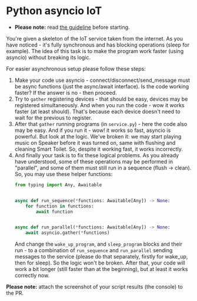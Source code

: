 # Python asyncio IoT

- **Please note:** read [the guideline](https://github.com/mate-academy/py-task-guideline/blob/main/README.md)
before starting.

You're given a skeleton of the IoT service taken from the internet.
As you have noticed - it's fully synchronous and has blocking operations (sleep for example).
The idea of this task is to make the program work faster (using asyncio) without breaking its logic.

For easier asynchronous setup please follow these steps:
1. Make your code use asyncio - connect/disconnect/send_message must be async functions (just the async/await interface). 
   Is the code working faster? If the answer is no - then proceed.
2. Try to `gather` registering devices - that should be easy, devices may be registered simultaneously.
   And when you run the code - wow it works faster (at least should). 
   That's because each device doesn't need to wait for the previous to register.
3. After that `gather` running programs (in `service.py`) - here the code also may be easy.
   And if you run it - wow! it works so fast, asyncio is powerful. But look at the logic.
   We've broken it: we may start playing music on Speaker before it was turned on, 
   same with flushing and cleaning Smart Toilet. So, despite it working fast, it works incorrectly.
4. And finally your task is to fix these logical problems. As you already have understood, some of these
   operations may be performed in "parallel", and some of them must still run in a sequence (flush -> clean).
   So, you may use these helper functions:
    ```python
    from typing import Any, Awaitable
    
    
    async def run_sequence(*functions: Awaitable[Any]) -> None:
        for function in functions:
            await function
    
    
    async def run_parallel(*functions: Awaitable[Any]) -> None:
        await asyncio.gather(*functions)
    ```
   And change the `wake_up_program`, and `sleep_program` blocks and their run - to a combination of
   `run_sequence` and `run_parallel` sending messages to the service (please do that separately, firstly for wake_up, then for sleep). 
   So the logic won't be broken. After that, your code will work a bit longer (still faster than at the beginning), 
   but at least it works correctly now.
    
**Please note:** attach the screenshot of your script results (the console) to the PR.



